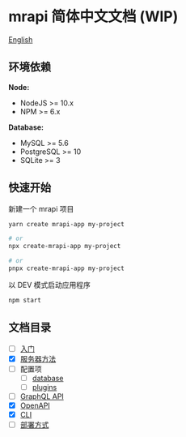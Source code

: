 # mrapi 简体中文文档 (WIP)

[English](./README.md)

## 环境依赖

**Node:**

- NodeJS >= 10.x
- NPM >= 6.x

**Database:**

- MySQL >= 5.6
- PostgreSQL >= 10
- SQLite >= 3

## 快速开始

新建一个 mrapi 项目

```bash
yarn create mrapi-app my-project

# or
npx create-mrapi-app my-project

# or
pnpx create-mrapi-app my-project
```

以 DEV 模式启动应用程序

```bash
npm start
```

## 文档目录

- [ ] [入门](./docs/Getting-Started.zh-CN.md)
- [x] [服务器方法](./docs/Mrapi.zh-CN.md)
- [ ] 配置项
  - [ ] [database](./docs/Configuration/database.zh-CN.md)
  - [ ] [plugins](./docs/Configuration/plugins.zh-CN.md)
- [ ] [GraphQL API](./docs/GraphQL-API.zh-CN.md)
- [x] [OpenAPI](./docs/OpenAPI.zh-CN.md)
- [x] [CLI](./docs/CLI.zh-CN.md)
- [ ] [部署方式](./docs/Deployment.zh-CN.md)

